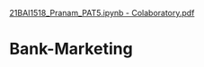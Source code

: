 [21BAI1518_Pranam_PAT5.ipynb - Colaboratory.pdf](https://github.com/Pranam2002/Bank-Marketing/files/12910366/21BAI1518_Pranam_PAT5.ipynb.-.Colaboratory.pdf)

# Bank-Marketing
